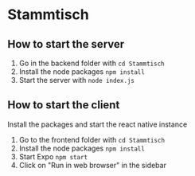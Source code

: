 # Stammtisch

## How to start the server

1. Go in the backend folder with `cd Stammtisch`
2. Install the node packages `npm install`
3. Start the server with `node index.js`

## How to start the client

Install the packages and start the react native instance

1. Go to the frontend folder with `cd Stammtisch`
2. Install the node packages `npm install`
3. Start Expo `npm start`
4. Click on "Run in web browser" in the sidebar
